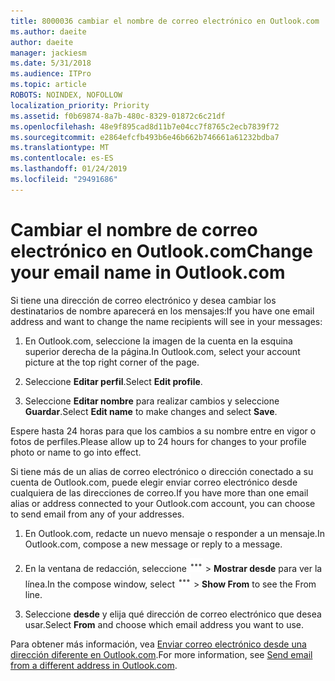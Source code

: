 ```yaml
---
title: 8000036 cambiar el nombre de correo electrónico en Outlook.com
ms.author: daeite
author: daeite
manager: jackiesm
ms.date: 5/31/2018
ms.audience: ITPro
ms.topic: article
ROBOTS: NOINDEX, NOFOLLOW
localization_priority: Priority
ms.assetid: f0b69874-8a7b-480c-8329-01872c6c21df
ms.openlocfilehash: 48e9f895cad8d11b7e04cc7f8765c2ecb7839f72
ms.sourcegitcommit: e2864efcfb493b6e46b662b746661a61232bdba7
ms.translationtype: MT
ms.contentlocale: es-ES
ms.lasthandoff: 01/24/2019
ms.locfileid: "29491686"
---
```

# <a name="change-your-email-name-in-outlookcom"></a><span data-ttu-id="d15fb-102">Cambiar el nombre de correo electrónico en Outlook.com</span><span class="sxs-lookup"><span data-stu-id="d15fb-102">Change your email name in Outlook.com</span></span>

<span data-ttu-id="d15fb-103">Si tiene una dirección de correo electrónico y desea cambiar los destinatarios de nombre aparecerá en los mensajes:</span><span class="sxs-lookup"><span data-stu-id="d15fb-103">If you have one email address and want to change the name recipients will see in your messages:</span></span>
  
1. <span data-ttu-id="d15fb-104">En Outlook.com, seleccione la imagen de la cuenta en la esquina superior derecha de la página.</span><span class="sxs-lookup"><span data-stu-id="d15fb-104">In Outlook.com, select your account picture at the top right corner of the page.</span></span>
    
2. <span data-ttu-id="d15fb-105">Seleccione **Editar perfil**.</span><span class="sxs-lookup"><span data-stu-id="d15fb-105">Select **Edit profile**.</span></span> 
    
3. <span data-ttu-id="d15fb-106">Seleccione **Editar nombre** para realizar cambios y seleccione **Guardar**.</span><span class="sxs-lookup"><span data-stu-id="d15fb-106">Select **Edit name** to make changes and select **Save**.</span></span> 
    
<span data-ttu-id="d15fb-107">Espere hasta 24 horas para que los cambios a su nombre entre en vigor o fotos de perfiles.</span><span class="sxs-lookup"><span data-stu-id="d15fb-107">Please allow up to 24 hours for changes to your profile photo or name to go into effect.</span></span>
  
<span data-ttu-id="d15fb-108">Si tiene más de un alias de correo electrónico o dirección conectado a su cuenta de Outlook.com, puede elegir enviar correo electrónico desde cualquiera de las direcciones de correo.</span><span class="sxs-lookup"><span data-stu-id="d15fb-108">If you have more than one email alias or address connected to your Outlook.com account, you can choose to send email from any of your addresses.</span></span>
  
1. <span data-ttu-id="d15fb-109">En Outlook.com, redacte un nuevo mensaje o responder a un mensaje.</span><span class="sxs-lookup"><span data-stu-id="d15fb-109">In Outlook.com, compose a new message or reply to a message.</span></span>
    
2. <span data-ttu-id="d15fb-p101">En la ventana de redacción, seleccione ![más el icono de grupo de acciones. ](media/b97ea7cd-eeb0-49c5-a564-7ca2d2e33909.png) \> **Mostrar desde** para ver la línea.</span><span class="sxs-lookup"><span data-stu-id="d15fb-p101">In the compose window, select ![The More group actions icon.](media/b97ea7cd-eeb0-49c5-a564-7ca2d2e33909.png) \> **Show From** to see the From line.</span></span> 
    
3. <span data-ttu-id="d15fb-112">Seleccione **desde** y elija qué dirección de correo electrónico que desea usar.</span><span class="sxs-lookup"><span data-stu-id="d15fb-112">Select **From** and choose which email address you want to use.</span></span> 
    
<span data-ttu-id="d15fb-113">Para obtener más información, vea [Enviar correo electrónico desde una dirección diferente en Outlook.com](https://go.microsoft.com/fwlink/p/?linkid=2001701&amp;clcid=0x409).</span><span class="sxs-lookup"><span data-stu-id="d15fb-113">For more information, see [Send email from a different address in Outlook.com](https://go.microsoft.com/fwlink/p/?linkid=2001701&amp;clcid=0x409).</span></span>
  

